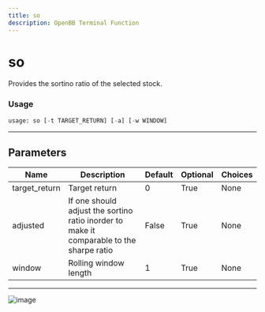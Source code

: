 ```yaml
---
title: so
description: OpenBB Terminal Function
---
```


# so

Provides the sortino ratio of the selected stock.

### Usage 
```python
usage: so [-t TARGET_RETURN] [-a] [-w WINDOW]
```

---
## Parameters

| Name | Description | Default | Optional | Choices |
| ---- | ----------- | ------- | -------- | ------- |
| target_return | Target return | 0 | True | None |
| adjusted | If one should adjust the sortino ratio inorder to make it comparable to the sharpe ratio | False | True | None |
| window | Rolling window length | 1 | True | None |


---
![image](https://user-images.githubusercontent.com/75195383/163530572-e527bc75-7ecd-44e3-b971-83b9a0662d0d.png)

